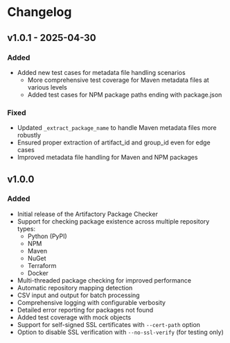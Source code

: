 # Changelog
## v1.0.1 - 2025-04-30
### Added
- Added new test cases for metadata file handling scenarios
  - More comprehensive test coverage for Maven metadata files at various levels
  - Added test cases for NPM package paths ending with package.json

### Fixed
- Updated `_extract_package_name` to handle Maven metadata files more robustly
- Ensured proper extraction of artifact_id and group_id even for edge cases
- Improved metadata file handling for Maven and NPM packages

## v1.0.0
### Added
- Initial release of the Artifactory Package Checker
- Support for checking package existence across multiple repository types:
  - Python (PyPI)
  - NPM
  - Maven
  - NuGet
  - Terraform
  - Docker
- Multi-threaded package checking for improved performance
- Automatic repository mapping detection
- CSV input and output for batch processing
- Comprehensive logging with configurable verbosity
- Detailed error reporting for packages not found
- Added test coverage with mock objects
- Support for self-signed SSL certificates with `--cert-path` option
- Option to disable SSL verification with `--no-ssl-verify` (for testing only)